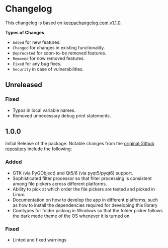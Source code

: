 # Changelog

This changelog is based on [keepachangelog.com v1.1.0](https://keepachangelog.com/en/1.1.0/).

**Types of Changes**

- `Added` for new features.
- `Changed` for changes in existing functionality.
- `Deprecated` for soon-to-be removed features.
- `Removed` for now removed features.
- `Fixed` for any bug fixes.
- `Security` in case of vulnerabilities.

## Unreleased

### Fixed

- Typos in local variable names.
- Removed unnecessary debug print statements.

## 1.0.0

Initial Release of the package. Notable changes from the [original Github repository](https://github.com/maikelwever/crossfiledialog) include the following:

### Added

- GTK (via PyGObject) and Qt5/6 (via pyqt5/pyqt6) support.
- Sophisticated filter processor so that filter processing is consistent among file pickers across different platforms.
- Ability to pick at which order the file pickers are tested and picked in Linux.
- Documentation on how to develop the app in different platforms, such as how to install the dependencies required for developing this library
- Comtypes for folder picking in Windows so that the folder picker follows the dark mode theme of the OS whenever it is turned on.

### Fixed

- Linted and fixed warnings
